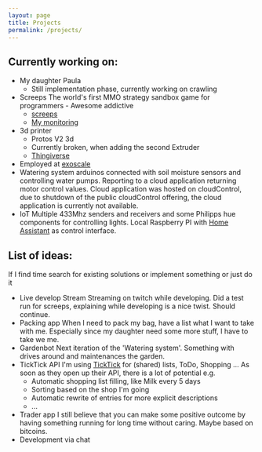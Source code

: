 ```yaml
---
layout: page
title: Projects
permalink: /projects/
---
```


## Currently working on:

 - My daughter Paula
   - Still implementation phase, currently working on crawling
 - Screeps
   The world's first MMO strategy sandbox game for programmers - Awesome addictive 
   - [screeps]
   - [My monitoring]
 - 3d printer
   - Protos V2 3d
   - Currently broken, when adding the second Extruder
   - [Thingiverse]
 - Employed at [exoscale]
 - Watering system
   arduinos connected with soil moisture sensors and controlling water pumps.
   Reporting to a cloud application returning motor control values.
   Cloud application was hosted on cloudControl, due to shutdown of the public
   cloudControl offering, the cloud application is currently not available.
 - IoT
   Multiple 433Mhz senders and receivers and some Philipps hue components for
   controlling lights. Local Raspberry PI with [Home Assistant] as control
   interface.
   
## List of ideas:
If I find time search for existing solutions or implement something or just
do it

 - Live develop Stream
   Streaming on twitch while developing. Did a test run for screeps,
   explaining while developing is a nice twist. Should continue.
 - Packing app
   When I need to pack my bag, have a list what I want to take with me.
   Especially since my daughter need some more stuff, I have to take we me.
 - Gardenbot
   Next iteration of the 'Watering system'. Something with drives around and
   maintenances the garden.
 - TickTick API
   I'm using [TickTick] for (shared) lists, ToDo, Shopping ...
   As soon as they open up their API, there is a lot of potential e.g.
    - Automatic shopping list filling, like Milk every 5 days
    - Sorting based on the shop I'm going
    - Automatic rewrite of entries for more explicit descriptions
    - ...
 - Trader app
   I still believe that you can make some positive outcome by having something
   running for long time without caring. Maybe based on bitcoins.
 - Development via chat
   
   
[exoscale]: https://www.exoscale.ch/
[Home Assistant]: https://home-assistant.io/
[My monitoring]: http://basis.tooangel.de:1337/
[Thingiverse]: https://www.thingiverse.com/TooAngel
[screeps]: https://screeps.com/
[TickTick]: https://ticktick.com/